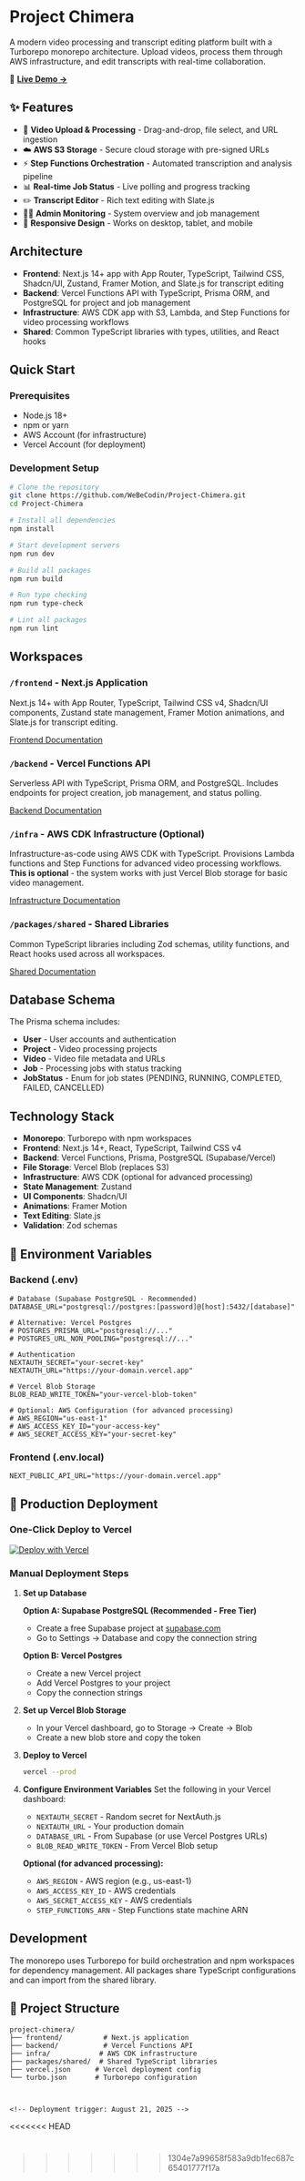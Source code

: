 # Project Chimera

A modern video processing and transcript editing platform built with a Turborepo monorepo architecture. Upload videos, process them through AWS infrastructure, and edit transcripts with real-time collaboration.

🚀 **[Live Demo →](https://project-chimera-beta.vercel.app)**

## ✨ Features

- 🎥 **Video Upload & Processing** - Drag-and-drop, file select, and URL ingestion
- ☁️ **AWS S3 Storage** - Secure cloud storage with pre-signed URLs
- ⚡ **Step Functions Orchestration** - Automated transcription and analysis pipeline
- 📊 **Real-time Job Status** - Live polling and progress tracking
- ✏️ **Transcript Editor** - Rich text editing with Slate.js
- 👨‍💼 **Admin Monitoring** - System overview and job management
- 📱 **Responsive Design** - Works on desktop, tablet, and mobile

## Architecture

- **Frontend**: Next.js 14+ app with App Router, TypeScript, Tailwind CSS, Shadcn/UI, Zustand, Framer Motion, and Slate.js for transcript editing
- **Backend**: Vercel Functions API with TypeScript, Prisma ORM, and PostgreSQL for project and job management
- **Infrastructure**: AWS CDK app with S3, Lambda, and Step Functions for video processing workflows
- **Shared**: Common TypeScript libraries with types, utilities, and React hooks

## Quick Start

### Prerequisites

- Node.js 18+
- npm or yarn
- AWS Account (for infrastructure)
- Vercel Account (for deployment)

### Development Setup

```bash
# Clone the repository
git clone https://github.com/WeBeCodin/Project-Chimera.git
cd Project-Chimera

# Install all dependencies
npm install

# Start development servers
npm run dev

# Build all packages
npm run build

# Run type checking
npm run type-check

# Lint all packages
npm run lint
```

## Workspaces

### `/frontend` - Next.js Application

Next.js 14+ with App Router, TypeScript, Tailwind CSS v4, Shadcn/UI components, Zustand state management, Framer Motion animations, and Slate.js for transcript editing.

[Frontend Documentation](./frontend/README.md)

### `/backend` - Vercel Functions API

Serverless API with TypeScript, Prisma ORM, and PostgreSQL. Includes endpoints for project creation, job management, and status polling.

[Backend Documentation](./backend/README.md)

### `/infra` - AWS CDK Infrastructure (Optional)

Infrastructure-as-code using AWS CDK with TypeScript. Provisions Lambda functions and Step Functions for advanced video processing workflows. **This is optional** - the system works with just Vercel Blob storage for basic video management.

[Infrastructure Documentation](./infra/README.md)

### `/packages/shared` - Shared Libraries

Common TypeScript libraries including Zod schemas, utility functions, and React hooks used across all workspaces.

[Shared Documentation](./packages/shared/README.md)

## Database Schema

The Prisma schema includes:

- **User** - User accounts and authentication
- **Project** - Video processing projects
- **Video** - Video file metadata and URLs
- **Job** - Processing jobs with status tracking
- **JobStatus** - Enum for job states (PENDING, RUNNING, COMPLETED, FAILED, CANCELLED)

## Technology Stack

- **Monorepo**: Turborepo with npm workspaces
- **Frontend**: Next.js 14+, React, TypeScript, Tailwind CSS v4
- **Backend**: Vercel Functions, Prisma, PostgreSQL (Supabase/Vercel)
- **File Storage**: Vercel Blob (replaces S3)
- **Infrastructure**: AWS CDK (optional for advanced processing)
- **State Management**: Zustand
- **UI Components**: Shadcn/UI
- **Animations**: Framer Motion
- **Text Editing**: Slate.js
- **Validation**: Zod schemas

## 🔧 Environment Variables

### Backend (.env)

```env
# Database (Supabase PostgreSQL - Recommended)
DATABASE_URL="postgresql://postgres:[password]@[host]:5432/[database]"

# Alternative: Vercel Postgres
# POSTGRES_PRISMA_URL="postgresql://..."
# POSTGRES_URL_NON_POOLING="postgresql://..."

# Authentication
NEXTAUTH_SECRET="your-secret-key"
NEXTAUTH_URL="https://your-domain.vercel.app"

# Vercel Blob Storage
BLOB_READ_WRITE_TOKEN="your-vercel-blob-token"

# Optional: AWS Configuration (for advanced processing)
# AWS_REGION="us-east-1"
# AWS_ACCESS_KEY_ID="your-access-key"
# AWS_SECRET_ACCESS_KEY="your-secret-key"
```

### Frontend (.env.local)

```env
NEXT_PUBLIC_API_URL="https://your-domain.vercel.app"
```

## 🚀 Production Deployment

### One-Click Deploy to Vercel

[![Deploy with Vercel](https://vercel.com/button)](https://vercel.com/new/clone?repository-url=https%3A%2F%2Fgithub.com%2FWeBeCodin%2FProject-Chimera&env=NEXTAUTH_SECRET,DATABASE_URL,BLOB_READ_WRITE_TOKEN&envDescription=Environment%20variables%20needed%20for%20Project%20Chimera&envLink=https%3A%2F%2Fgithub.com%2FWeBeCodin%2FProject-Chimera%23environment-variables&project-name=project-chimera&repository-name=project-chimera)

### Manual Deployment Steps

1. **Set up Database**

   **Option A: Supabase PostgreSQL (Recommended - Free Tier)**
   - Create a free Supabase project at [supabase.com](https://supabase.com)
   - Go to Settings → Database and copy the connection string
   
   **Option B: Vercel Postgres**
   - Create a new Vercel project
   - Add Vercel Postgres to your project
   - Copy the connection strings

2. **Set up Vercel Blob Storage**

   - In your Vercel dashboard, go to Storage → Create → Blob
   - Create a new blob store and copy the token

3. **Deploy to Vercel**

   ```bash
   vercel --prod
   ```

4. **Configure Environment Variables**
   Set the following in your Vercel dashboard:
   - `NEXTAUTH_SECRET` - Random secret for NextAuth.js
   - `NEXTAUTH_URL` - Your production domain
   - `DATABASE_URL` - From Supabase (or use Vercel Postgres URLs)
   - `BLOB_READ_WRITE_TOKEN` - From Vercel Blob setup
   
   **Optional (for advanced processing):**
   - `AWS_REGION` - AWS region (e.g., us-east-1)
   - `AWS_ACCESS_KEY_ID` - AWS credentials
   - `AWS_SECRET_ACCESS_KEY` - AWS credentials
   - `STEP_FUNCTIONS_ARN` - Step Functions state machine ARN

## Development

The monorepo uses Turborepo for build orchestration and npm workspaces for dependency management. All packages share TypeScript configurations and can import from the shared library.

## 📁 Project Structure

```
project-chimera/
├── frontend/          # Next.js application
├── backend/           # Vercel Functions API
├── infra/            # AWS CDK infrastructure
├── packages/shared/  # Shared TypeScript libraries
├── vercel.json      # Vercel deployment config
└── turbo.json       # Turborepo configuration



<!-- Deployment trigger: August 21, 2025 -->

```

<<<<<<< HEAD

# <!-- Deployment trigger: August 21, 2025 -->

> > > > > > > 1304e7a99658f583a9db1fec687c65401777f17a
